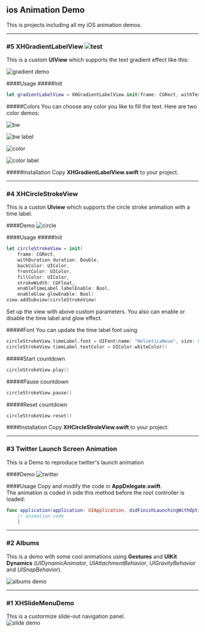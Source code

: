 ## ios Animation Demo
This is projects including all my iOS animation demos.

---
### \#5 XHGradientLabelView ![test](./Demo/gradient.png)
This is a custom **UIView** which supports the text gradient effect like this:

![gradient demo](./Demo/gradient.gif)  

####Usage
#####Init

```swift
let gradientLabelView = XHGradientLabelView.init(frame: CGRect, withText text: String, andFont font: UIFont, withColors colors: [CGColor])
```
#####Colors
You can choose any color you like to fill the text. Here are two color demos:  

![bw](./Demo/bw.png)

![bw label](./Demo/bw.gif)  

![color](./Demo/color.png)

![color label](./Demo/color.gif)  

#####Installation
Copy **XHGradientLabelView.swift** to your project.

---
### \#4 XHCircleStrokeView
This is a custon **UIview** which supports the circle stroke animation with a time label. 

####Demo
![circle](./Demo/circle.gif)

####Usage
#####Init

```swift
let circleStrokeView = init(
	frame: CGRect, 
	withDuration duration: Double, 
	backColor: UIColor, 
	frontColor: UIColor, 
	fillColor: UIColor, 
	strokeWidth: CGFloat, 
	enableTimeLabel labelEnable: Bool, 
	enableGlow glowEnable: Bool)
view.addSubview(circleStrokeView)
```
Set up the view with above custom parameters. You also can enable or disable the time label and glow effect.  

#####Font
You can update the time label font using  
```swift
circleStrokeView.timeLabel.font = UIFont(name: "HelveticaNeue", size: 80.0)
circleStrokeView.timeLabel.textColor = UIColor.whiteColor()
```

#####Start countdown
```swift
circleStrokeView.play()
```

#####Pause countdown
```swift
circleStrokeView.pause()
```

#####Reset countdown
```swift
circleStrokeView.reset()
```

####Installation
Copy **XHCircleStroleView.swift** to your project.  

---
### \#3 Twitter Launch Screen Animation
This is a Demo to reproduce twitter's launch animation

####Demo
![twitter](./Demo/twitter.gif)

####Usage
Copy and modify the code in **AppDelegate.swift**.  
The animation is coded in side this method before the root controller is loaded:  
```swift
func application(application: UIApplication, didFinishLaunchingWithOptions launchOptions: [NSObject: AnyObject]?) -> Bool {
	// animation code
	}
```

--- 
### \#2 Albums	
This is a demo with some cool animations using **Gestures** and **UIKit Dynamics** (*UIDynamicAnimator*, *UIAttachmentBehavior*, *UIGravityBehavior* and *UISnapBehavior*).		

![albums demo](./Demo/album.gif)   

---
### \#1 XHSlideMenuDemo	
This is a custormize slide-out navigation panel.  			
![slide demo](./Demo/slide.gif)   